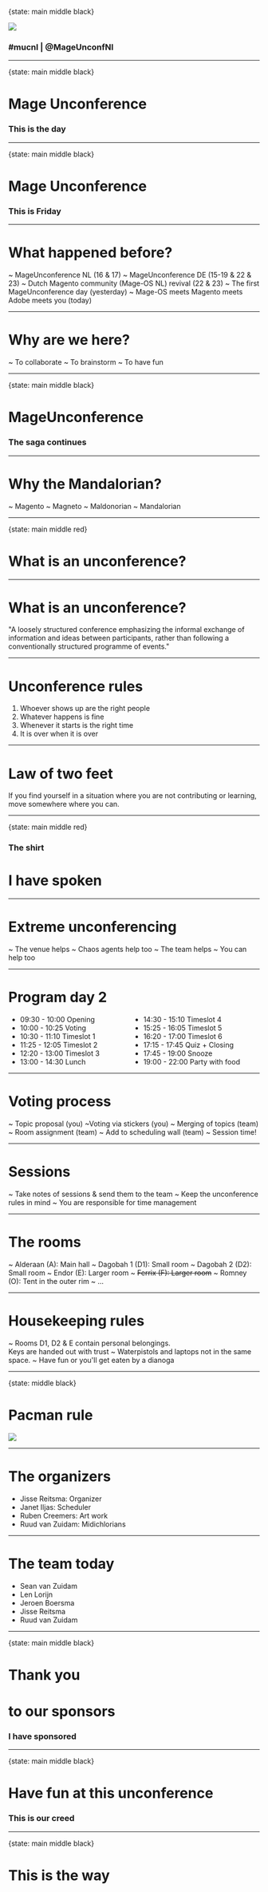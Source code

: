 {state: main middle black}

<img class="img-responsive" src="/images/mucnl/mageuc-logo.webp" />

### \#mucnl | @MageUnconfNl

---
{state: main middle black}

# Mage Unconference

### This is the day

---
{state: main middle black}

# Mage Unconference

### This is Friday

---
# What happened before?
~ MageUnconference NL (16 & 17)
~ MageUnconference DE (15-19 & 22 & 23)
~ Dutch Magento community  (Mage-OS NL) revival (22 & 23)
~ The first MageUnconference day (yesterday)
~ Mage-OS meets Magento meets Adobe meets you (today)

---

# Why are we here?

~ To collaborate
~ To brainstorm
~ To have fun

---
{state: main middle black}

# MageUnconference

### The saga continues

---

# Why the Mandalorian?

~ Magento
~ Magneto
~ Maldonorian
~ Mandalorian

---
{state: main middle red}

# What is an unconference?

---

# What is an unconference?

"A loosely structured conference emphasizing the informal exchange of information and ideas between participants, rather
than following a conventionally structured programme of events."

---

# Unconference rules

1. Whoever shows up are the right people
2. Whatever happens is fine
3. Whenever it starts is the right time
4. It is over when it is over

---

# Law of two feet

If you find yourself in a situation where you are not contributing or learning, move somewhere where you can.

---
{state: main middle red}

### The shirt

# I have spoken

---

# Extreme unconferencing

~ The venue helps
~ Chaos agents help too
~ The team helps
~ You can help too

---

# Program day 2

<ul style="column-count: 2">
<li>09:30 - 10:00 Opening</li>
<li>10:00 - 10:25 Voting</li>
<li>10:30 - 11:10 Timeslot 1</li>
<li>11:25 - 12:05 Timeslot 2</li>
<li>12:20 - 13:00 Timeslot 3</li>
<li>13:00 - 14:30 Lunch</li>
<li>14:30 - 15:10 Timeslot 4</li>
<li>15:25 - 16:05 Timeslot 5</li>
<li>16:20 - 17:00 Timeslot 6</li>
<li>17:15 - 17:45 Quiz + Closing</li>
<li>17:45 - 19:00 Snooze</li>
<li>19:00 - 22:00 Party with food</li>
</ul>

---

# Voting process

~ Topic proposal (you)
~Voting via stickers (you)
~ Merging of topics (team)
~ Room assignment (team)
~ Add to scheduling wall (team)
~ Session time!

---

# Sessions

~ Take notes of sessions & send them to the team
~ Keep the unconference rules in mind
~ You are responsible for time management

---

# The rooms

~ Alderaan (A): Main hall
~ Dagobah 1 (D1): Small room
~ Dagobah 2 (D2): Small room
~ Endor (E): Larger room
~ ~~Ferrix (F): Larger room~~
~ Romney (O): Tent in the outer rim
~ ...

---

# Housekeeping rules

~ Rooms D1, D2 & E contain personal belongings.<br/>Keys are handed out with trust
~ Waterpistols and laptops not in the same space.
~ Have fun or you'll get eaten by a dianoga

---
{state: middle black}

# Pacman rule

<img class="img-responsive" src="/images/mucnl/pacman.jpg" style="margin:auto; display:block;" />

---

# The organizers

- Jisse Reitsma: Organizer
- Janet Iljas: Scheduler
- Ruben Creemers: Art work
- Ruud van Zuidam: Midichlorians

---

# The team today
- Sean van Zuidam
- Len Lorijn
- Jeroen Boersma
- Jisse Reitsma
- Ruud van Zuidam

---
{state: main middle black}

# Thank you 
# to our sponsors

### I have sponsored

---
{state: main middle black}

# Have fun at this unconference

### This is our creed

---
{state: main middle black}

# This is the way
